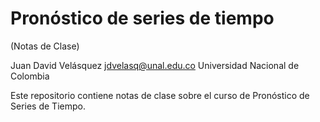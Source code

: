 # Pronóstico de series de tiempo
(Notas de Clase)

Juan David Velásquez
jdvelasq@unal.edu.co
Universidad Nacional de Colombia

Este repositorio contiene notas de clase sobre el curso de
Pronóstico de Series de Tiempo.
